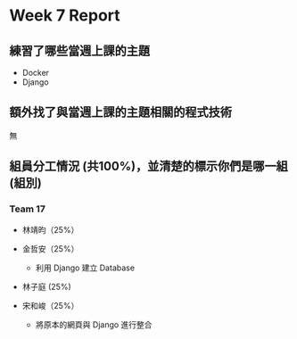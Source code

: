 # Week 7 Report
## 練習了哪些當週上課的主題
- Docker
- Django
## 額外找了與當週上課的主題相關的程式技術
無
## 組員分工情況 (共100%)，並清楚的標示你們是哪一組 (組別)
### Team 17
- 林靖昀（25%）
- 金哲安（25%）
    - 利用 Django 建立 Database
- 林子庭 (25%)

- 宋和峻（25%）
    - 將原本的網頁與 Django 進行整合
